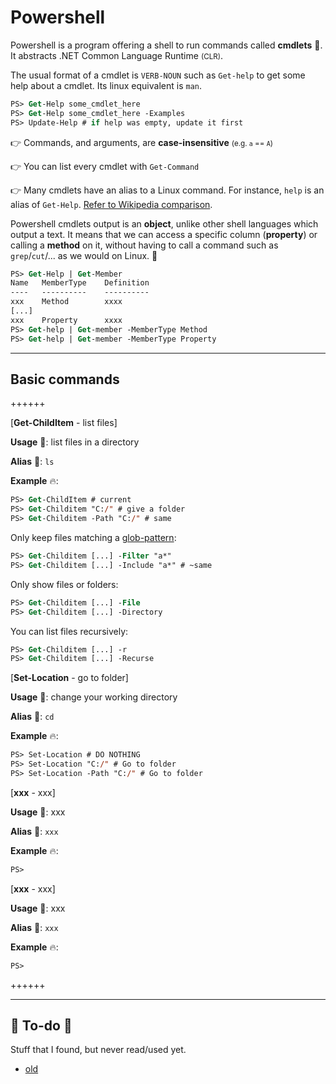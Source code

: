 # Powershell

<div class="row row-cols-md-2"><div>

Powershell is a program offering a shell to run commands called **cmdlets** 🦄. It abstracts .NET Common Language Runtime <small>(CLR)</small>.

The usual format of a cmdlet is `VERB-NOUN` such as `Get-help` to get some help about a cmdlet. Its linux equivalent is `man`.

```ps
PS> Get-Help some_cmdlet_here
PS> Get-Help some_cmdlet_here -Examples
PS> Update-Help # if help was empty, update it first
```

👉 Commands, and arguments, are **case-insensitive** <small>(e.g. `a` == `A`)</small>

👉 You can list every cmdlet with `Get-Command`

👉 Many cmdlets have an alias to a Linux command. For instance, `help` is an alias of `Get-Help`. [Refer to Wikipedia comparison](https://en.wikipedia.org/wiki/PowerShell#Comparison_of_cmdlets_with_similar_commands).
</div><div>

Powershell cmdlets output is an **object**, unlike other shell languages which output a text. It means that we can access a specific column (**property**) or calling a **method** on it, without having to call a command such as `grep`/`cut`/... as we would on Linux. 🚀

```ps
PS> Get-Help | Get-Member
Name   MemberType    Definition
----   ----------    ----------
xxx    Method        xxxx
[...]
xxx    Property      xxxx
PS> Get-help | Get-member -MemberType Method
PS> Get-help | Get-member -MemberType Property
```
</div></div>

<hr class="sep-both">

## Basic commands

++++++

[**Get-ChildItem** - list files]

<div class="row row-cols-md-2"><div>

**Usage** 🐚: list files in a directory

**Alias** 💎: `ls`

**Example** 🔥:

```ps
PS> Get-ChildItem # current
PS> Get-Childitem "C:/" # give a folder
PS> Get-Childitem -Path "C:/" # same
```

Only keep files matching a [glob-pattern](/operating-systems/linux/knowledge/index.md#glob-patterns):

```ps
PS> Get-Childitem [...] -Filter "a*"
PS> Get-Childitem [...] -Include "a*" # ~same
```
</div><div>

Only show files or folders:

```ps
PS> Get-Childitem [...] -File
PS> Get-Childitem [...] -Directory
```

You can list files recursively:

```ps
PS> Get-Childitem [...] -r
PS> Get-Childitem [...] -Recurse
```
</div></div>

[**Set-Location** - go to folder]

<div class="row row-cols-md-2"><div>

**Usage** 🐚: change your working directory

**Alias** 💎: `cd`

**Example** 🔥:

```ps
PS> Set-Location # DO NOTHING
PS> Set-Location "C:/" # Go to folder
PS> Set-Location -Path "C:/" # Go to folder
```
</div><div>
</div></div>

[**xxx** - xxx]

<div class="row row-cols-md-2"><div>

**Usage** 🐚: xxx

**Alias** 💎: `xxx`

**Example** 🔥:

```ps
PS> 
```
</div><div>
</div></div>

[**xxx** - xxx]

<div class="row row-cols-md-2"><div>

**Usage** 🐚: xxx

**Alias** 💎: `xxx`

**Example** 🔥:

```ps
PS> 
```
</div><div>
</div></div>

++++++

<hr class="sep-both">

## 👻 To-do 👻

Stuff that I found, but never read/used yet.

<div class="row row-cols-md-2"><div>

* [old](_old.md)
</div><div>


</div></div>